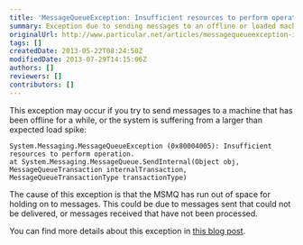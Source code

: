 ```yaml
---
title: 'MessageQueueException: Insufficient resources to perform operation'
summary: Exception due to sending messages to an offline or loaded machine.
originalUrl: http://www.particular.net/articles/messagequeueexception-insufficient-resources-to-perform-operation
tags: []
createdDate: 2013-05-22T08:24:50Z
modifiedDate: 2013-07-29T14:15:06Z
authors: []
reviewers: []
contributors: []
---
```


This exception may occur if you try to send messages to a machine that has been offline for a while, or the system is suffering from a larger than expected load spike:

```
System.Messaging.MessageQueueException (0x80004005): Insufficient resources to perform operation. 
at System.Messaging.MessageQueue.SendInternal(Object obj, MessageQueueTransaction internalTransaction, MessageQueueTransactionType transactionType)
```

The cause of this exception is that the MSMQ has run out of space for holding on to messages. This could be due to messages sent that could not be delivered, or messages received that have not been processed.

You can find more details about this exception in [this blog post](http://blogs.msdn.com/b/johnbreakwell/archive/2006/09/18/insufficient-resources-run-away-run-away.aspx).

